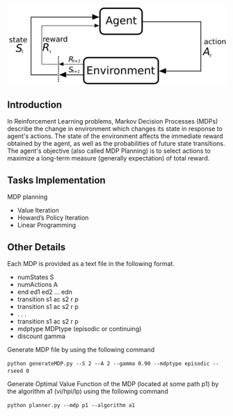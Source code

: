 ![](markov-decision-process.png)
## Introduction 
In Reinforcement Learning problems, Markov Decision Processes (MDPs) describe the change in environment which changes its state in response to agent's actions. The state of the environment affects the immediate reward obtained by the agent, as well as the probabilities of future state transitions. The agent's objective (also called MDP Planning) is to select actions to maximize a long-term measure (generally expectation) of total reward.

## Tasks Implementation
MDP planning 
- Value Iteration
- Howard’s Policy Iteration
- Linear Programming

## Other Details
Each MDP is provided as a text file in the following format.
- numStates S
- numActions A
- end ed1 ed2 ... edn
- transition s1 ac s2 r p
- transition s1 ac s2 r p
- . . .
- transition s1 ac s2 r p
- mdptype MDPtype (episodic or continuing)
- discount gamma

Generate MDP file by using the following command

``python generateMDP.py --S 2 --A 2 --gamma 0.90 --mdptype episodic --rseed 0``

Generate Optimal Value Function of the MDP (located at some path p1) by the algorithm a1 (vi/hpi/lp) using the following command

``python planner.py --mdp p1 --algorithm a1``